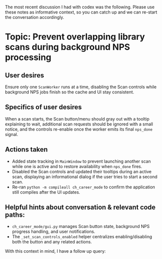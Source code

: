 The most recent discussion I had with codex was the following. Please use these notes as informative context, so you can catch up and we can re-start the conversation accordingly.

# Topic: Prevent overlapping library scans during background NPS processing

## User desires
Ensure only one `ScanWorker` runs at a time, disabling the Scan controls while background NPS jobs finish so the cache and UI stay consistent.

## Specifics of user desires
When a scan starts, the Scan button/menu should gray out with a tooltip explaining to wait, additional scan requests should be ignored with a small notice, and the controls re-enable once the worker emits its final `nps_done` signal.

## Actions taken
- Added state tracking in `MainWindow` to prevent launching another scan while one is active and to restore availability when `nps_done` fires.
- Disabled the Scan controls and updated their tooltips during an active scan, displaying an informational dialog if the user tries to start a second scan.
- Re-ran `python -m compileall ch_career_mode` to confirm the application still compiles after the UI updates.

## Helpful hints about conversation & relevant code paths:
- `ch_career_mode/gui.py` manages Scan button state, background NPS progress handling, and user notifications.
- The `_set_scan_controls_enabled` helper centralizes enabling/disabling both the button and any related actions.

With this context in mind, I have a follow up query:
